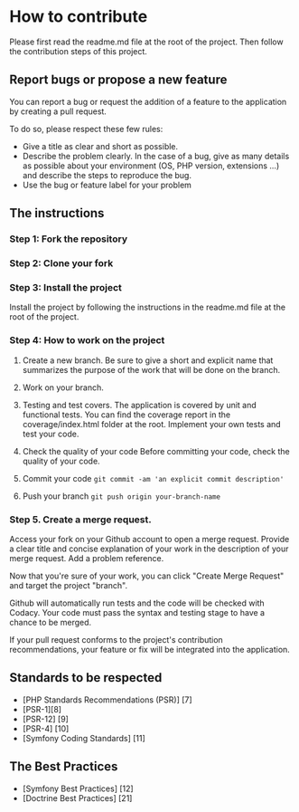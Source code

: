 # How to contribute

Please first read the readme.md file at the root of the project.
Then follow the contribution steps of this project.

## Report bugs or propose a new feature
You can report a bug or request the addition of a feature to the application by creating a pull request.

To do so, please respect these few rules:
* Give a title as clear and short as possible.
* Describe the problem clearly. In the case of a bug, give as many details as possible about your environment (OS, PHP version, extensions ...) and describe the steps to reproduce the bug.
* Use the bug or feature label for your problem

## The instructions ##

### Step 1: Fork the repository

### Step 2: Clone your fork

### Step 3: Install the project
Install the project by following the instructions in the readme.md file at the root of the project.

### Step 4: How to work on the project

1. Create a new branch. Be sure to give a short and explicit name that summarizes the purpose of the work that will be done on the branch.

2. Work on your branch.

3. Testing and test covers.
   The application is covered by unit and functional tests. You can find the coverage report in the coverage/index.html folder at the root. Implement your own tests and test your code.

4. Check the quality of your code
   Before committing your code, check the quality of your code.

5. Commit your code
   `git commit -am 'an explicit commit description'`

5. Push your branch
   `git push origin your-branch-name`

### Step 5. Create a merge request.

Access your fork on your Github account to open a merge request. Provide a clear title and concise explanation of your work in the description of your merge request. Add a problem reference.

Now that you're sure of your work, you can click "Create Merge Request" and target the project "branch".

Github will automatically run tests and the code will be checked with Codacy. Your code must pass the syntax and testing stage to have a chance to be merged.

If your pull request conforms to the project's contribution recommendations, your feature or fix will be integrated into the application.

## Standards to be respected
- [PHP Standards Recommendations (PSR)] [7]
- [PSR-1][8]
- [PSR-12] [9]
- [PSR-4] [10]
- [Symfony Coding Standards] [11]

## The Best Practices ##
- [Symfony Best Practices] [12]
- [Doctrine Best Practices] [21]
